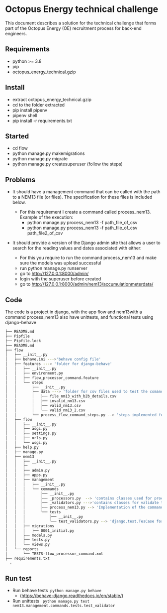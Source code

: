 Octopus Energy technical challenge
=======
This document describes a solution for the technical challenge that forms part of the Octopus
Energy (OE) recruitment process for back-end engineers.

Requirements
----------
- python >= 3.8
- pip
- octopus_energy_technical.gzip

Install
-------
- extract octopus_energy_technical.gzip
- cd to the folder extracted
- pip install pipenv
- pipenv shell
- pip install -r requirements.txt

Started
--------
- cd flow
- python manage.py makemigrations
- python manage.py migrate
- python manage.py createsuperuser (follow the steps)


Problems
----------
- It should have a management command that can be called with the path to a
NEM13 file (or files). The specification for these files is included below.

  - For this requirement I create a command called process_nem13. Example of the execution:
      - python manage.py process_nem13 -f path_file_of_csv
      - python manage.py process_nem13 -f path_file_of_csv path_file2_of_csv
- It should provide a version of the Django admin site that allows a user to search
for the reading values and dates associated with either:
  - For this you require to run the command process_nem13 and make sure the models was upload successful
  - run python manage.py runserver
  - go to http://127.0.0.1:8000/admin/
  - login with the superuser before created
  - go to http://127.0.0.1:8000/admin/nem13/accumulationmeterdata/


Code
----

The code is a project in django, with the app flow and nem13with a command process_nem13 also have  unittests, and functional tests using django-behave 
```bash
├── README.md
├── Pipfile
├── Pipfile.lock
├── README.md
├── flow
│   ├── __init__.py
│   ├── behave.ini --->'behave config file'
│   ├── features ---> 'folder for django-behave' 
│   │   ├── __init__.py
│   │   ├── environment.py
│   │   ├── flow_processor_command.feature
│   │   └── steps
│   │       ├── __init__.py
│   │       ├── data ---> 'folder for csv files used to test the comand'
│   │       │   ├── file_nm13_with_b2b_details.csv
│   │       │   ├── invalid_nm13.csv
│   │       │   ├── valid_nm13.csv
│   │       │   └── valid_nm13_2.csv
│   │       └── process_flow_command_steps.py --> 'steps implemented for behave'
│   ├── flow
│   │   ├── __init__.py
│   │   ├── asgi.py
│   │   ├── settings.py
│   │   ├── urls.py
│   │   └── wsgi.py
│   ├── help.py
│   ├── manage.py
│   ├── nem13
│   │   ├── __init__.py
│   │   ├─
│   │   ├── admin.py
│   │   ├── apps.py
│   │   ├── management
│   │   │   ├── __init__.py
│   │   │   └── commands
│   │   │       ├── __init__.py
│   │   │       ├── _processors.py  --> 'contains classes used for process the dataframe to Models'
│   │   │       ├── _validators.py --->'contains classes for validate the data again technical doc '
│   │   │       ├── process_nem13.py --> 'Implementation of the command'
│   │   │       └── tests 
│   │   │           ├── __init__.py
│   │   │           └── test_validators.py --> 'django.test.TesCase for _validators '
│   │   ├── migrations
│   │   │   ├── 0001_initial.py
│   │   ├── models.py
│   │   ├── tests.py
│   │   └── views.py
│   └── reports
│       └── TESTS-flow_processor_command.xml
├── requirements.txt
  - 
```

Run test
--------
- Run behave tests` python manage.py behave` 
    - (https://behave-django.readthedocs.io/en/stable/)
- Run unittests ` python manage.py test nem13.management.commands.tests.test_validator`  










